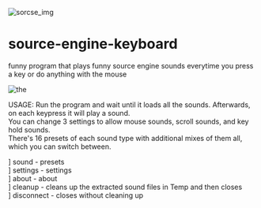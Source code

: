 ![sorcse_img](https://user-images.githubusercontent.com/42521608/136830411-aa6aea09-dbfa-47bc-ba54-9ecf3b08e89e.png)
# source-engine-keyboard
funny program that plays funny source engine sounds everytime you press a key or do anything with the mouse  

![the](https://cdn.discordapp.com/attachments/515580681707847702/897166461183873054/unknown.png)

USAGE:
Run the program and wait until it loads all the sounds. Afterwards, on each keypress it will play a sound.  
You can change 3 settings to allow mouse sounds, scroll sounds, and key hold sounds.  
There's 16 presets of each sound type with additional mixes of them all, which you can switch between.  

] sound - presets  
] settings - settings  
] about - about  
] cleanup - cleans up the extracted sound files in Temp and then closes  
] disconnect - closes without cleaning up  
